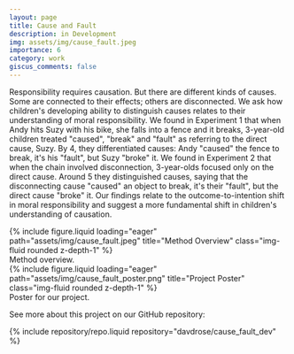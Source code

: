 ```yaml
---
layout: page
title: Cause and Fault
description: in Development
img: assets/img/cause_fault.jpeg
importance: 6
category: work
giscus_comments: false
---
```


Responsibility requires causation. But there are different kinds of causes. Some are connected to their effects; others are disconnected. We ask how children's developing ability to distinguish causes relates to their understanding of moral responsibility. We found in Experiment 1 that when Andy hits Suzy with his bike, she falls into a fence and it breaks, 3-year-old children treated "caused", "break" and "fault" as referring to the direct cause, Suzy. By 4, they differentiated causes: Andy "caused" the fence to break, it's his "fault", but Suzy "broke" it. We found in Experiment 2 that when the chain involved disconnection, 3-year-olds focused only on the direct cause. Around 5 they distinguished causes, saying that the disconnecting cause "caused" an object to break, it's their "fault", but the direct cause "broke" it. Our findings relate to the outcome-to-intention shift in moral responsibility and suggest a more fundamental shift in children's understanding of causation.

<div class="row">
    <div class="col-sm mt-3 mt-md-0">
        {% include figure.liquid loading="eager" path="assets/img/cause_fault.jpeg" title="Method Overview" class="img-fluid rounded z-depth-1" %}
    </div>
</div>
<div class="caption">
    Method overview.
</div>

<div class="row">
    <div class="col-sm mt-3 mt-md-0">
        {% include figure.liquid loading="eager" path="assets/img/cause_fault_poster.png" title="Project Poster" class="img-fluid rounded z-depth-1" %}
    </div>
</div>
<div class="caption">
    Poster for our project.
</div>

<!-- Github Repo-->
See more about this project on our GitHub repository: 
<div class="row">
    <div class="col-sm mt-3 mt-md-0">
        {% include repository/repo.liquid repository="davdrose/cause_fault_dev" %}
    </div>
</div>